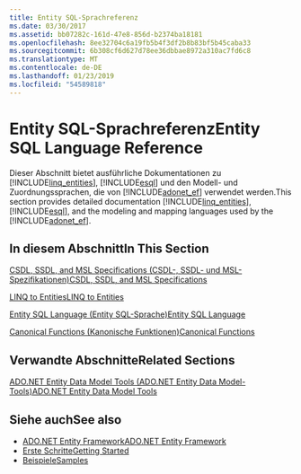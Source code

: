 ```yaml
---
title: Entity SQL-Sprachreferenz
ms.date: 03/30/2017
ms.assetid: bb07282c-161d-47e8-856d-b2374ba18181
ms.openlocfilehash: 8ee32704c6a19fb5b4f3df2b8b83bf5b45caba33
ms.sourcegitcommit: 6b308cf6d627d78ee36dbbae8972a310ac7fd6c8
ms.translationtype: MT
ms.contentlocale: de-DE
ms.lasthandoff: 01/23/2019
ms.locfileid: "54589818"
---
```

# <a name="entity-sql-language-reference"></a><span data-ttu-id="cbf01-102">Entity SQL-Sprachreferenz</span><span class="sxs-lookup"><span data-stu-id="cbf01-102">Entity SQL Language Reference</span></span>
<span data-ttu-id="cbf01-103">Dieser Abschnitt bietet ausführliche Dokumentationen zu [!INCLUDE[linq_entities](../../../../../../includes/linq-entities-md.md)], [!INCLUDE[esql](../../../../../../includes/esql-md.md)] und den Modell- und Zuordnungssprachen, die von [!INCLUDE[adonet_ef](../../../../../../includes/adonet-ef-md.md)] verwendet werden.</span><span class="sxs-lookup"><span data-stu-id="cbf01-103">This section provides detailed documentation [!INCLUDE[linq_entities](../../../../../../includes/linq-entities-md.md)], [!INCLUDE[esql](../../../../../../includes/esql-md.md)], and the modeling and mapping languages used by the [!INCLUDE[adonet_ef](../../../../../../includes/adonet-ef-md.md)].</span></span>  
  
## <a name="in-this-section"></a><span data-ttu-id="cbf01-104">In diesem Abschnitt</span><span class="sxs-lookup"><span data-stu-id="cbf01-104">In This Section</span></span>  
 [<span data-ttu-id="cbf01-105">CSDL, SSDL, and MSL Specifications (CSDL-, SSDL- und MSL-Spezifikationen)</span><span class="sxs-lookup"><span data-stu-id="cbf01-105">CSDL, SSDL, and MSL Specifications</span></span>](../../../../../../docs/framework/data/adonet/ef/language-reference/csdl-ssdl-and-msl-specifications.md)  
  
 [<span data-ttu-id="cbf01-106">LINQ to Entities</span><span class="sxs-lookup"><span data-stu-id="cbf01-106">LINQ to Entities</span></span>](../../../../../../docs/framework/data/adonet/ef/language-reference/linq-to-entities.md)  
  
 [<span data-ttu-id="cbf01-107">Entity SQL Language (Entity SQL-Sprache)</span><span class="sxs-lookup"><span data-stu-id="cbf01-107">Entity SQL Language</span></span>](../../../../../../docs/framework/data/adonet/ef/language-reference/entity-sql-language.md)  
  
 [<span data-ttu-id="cbf01-108">Canonical Functions (Kanonische Funktionen)</span><span class="sxs-lookup"><span data-stu-id="cbf01-108">Canonical Functions</span></span>](../../../../../../docs/framework/data/adonet/ef/language-reference/index.md)  
  
## <a name="related-sections"></a><span data-ttu-id="cbf01-109">Verwandte Abschnitte</span><span class="sxs-lookup"><span data-stu-id="cbf01-109">Related Sections</span></span>  
 [<span data-ttu-id="cbf01-110">ADO.NET Entity Data Model Tools (ADO.NET Entity Data Model-Tools)</span><span class="sxs-lookup"><span data-stu-id="cbf01-110">ADO.NET Entity Data Model  Tools</span></span>](https://msdn.microsoft.com/library/91076853-0881-421b-837a-f582f36be527)  
  
## <a name="see-also"></a><span data-ttu-id="cbf01-111">Siehe auch</span><span class="sxs-lookup"><span data-stu-id="cbf01-111">See also</span></span>
- [<span data-ttu-id="cbf01-112">ADO.NET Entity Framework</span><span class="sxs-lookup"><span data-stu-id="cbf01-112">ADO.NET Entity Framework</span></span>](../../../../../../docs/framework/data/adonet/ef/index.md)
- [<span data-ttu-id="cbf01-113">Erste Schritte</span><span class="sxs-lookup"><span data-stu-id="cbf01-113">Getting Started</span></span>](../../../../../../docs/framework/data/adonet/ef/getting-started.md)
- [<span data-ttu-id="cbf01-114">Beispiele</span><span class="sxs-lookup"><span data-stu-id="cbf01-114">Samples</span></span>](https://msdn.microsoft.com/library/77500b07-de49-4fb7-93ee-ce76f72d4646)

